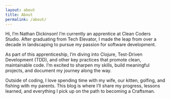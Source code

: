 ```yaml
---
layout: about
title: About
permalink: /about/
---
```


Hi, I’m Nathan Dickinson! I’m currently an apprentice at Clean Coders Studio. After graduating from Tech Elevator, I made the leap from over a decade in landscaping to pursue my passion for software development.

As part of this apprenticeship, I’m diving into Clojure, Test-Driven Development (TDD), and other key practices that promote clean, maintainable code. I’m excited to sharpen my skills, build meaningful projects, and document my journey along the way.

Outside of coding, I love spending time with my wife, our kitten, golfing, and fishing with my parents. This blog is where I’ll share my progress, lessons learned, and everything I pick up on the path to becoming a Craftsman.
